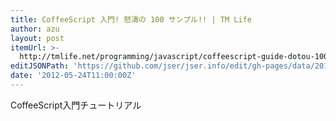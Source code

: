 ```yaml
---
title: CoffeeScript 入門! 怒濤の 100 サンプル!! | TM Life
author: azu
layout: post
itemUrl: >-
  http://tmlife.net/programming/javascript/coffeescript-guide-dotou-100-sample.html
editJSONPath: 'https://github.com/jser/jser.info/edit/gh-pages/data/2012/05/index.json'
date: '2012-05-24T11:00:00Z'
---
```

CoffeeScript入門チュートリアル

